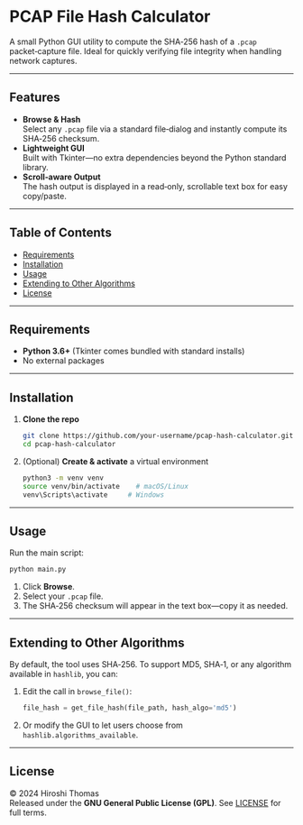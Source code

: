 # PCAP File Hash Calculator

A small Python GUI utility to compute the SHA‑256 hash of a `.pcap` packet‑capture file. Ideal for quickly verifying file integrity when handling network captures.

---

## Features

- **Browse & Hash**  
  Select any `.pcap` file via a standard file‑dialog and instantly compute its SHA‑256 checksum.  
- **Lightweight GUI**  
  Built with Tkinter—no extra dependencies beyond the Python standard library.  
- **Scroll‑aware Output**  
  The hash output is displayed in a read‑only, scrollable text box for easy copy/paste.

---

## Table of Contents

- [Requirements](#requirements)  
- [Installation](#installation)  
- [Usage](#usage)  
- [Extending to Other Algorithms](#extending-to-other-algorithms)  
- [License](#license)  

---

## Requirements

- **Python 3.6+** (Tkinter comes bundled with standard installs)  
- No external packages

---

## Installation

1. **Clone the repo**  
   ```bash
   git clone https://github.com/your-username/pcap-hash-calculator.git
   cd pcap-hash-calculator
   ```
2. (Optional) **Create & activate** a virtual environment  
   ```bash
   python3 -m venv venv
   source venv/bin/activate    # macOS/Linux
   venv\Scripts\activate     # Windows
   ```

---

## Usage

Run the main script:

```bash
python main.py
```

1. Click **Browse**.  
2. Select your `.pcap` file.  
3. The SHA‑256 checksum will appear in the text box—copy it as needed.

---

## Extending to Other Algorithms

By default, the tool uses SHA‑256. To support MD5, SHA‑1, or any algorithm available in `hashlib`, you can:

1. Edit the call in `browse_file()`:
   ```python
   file_hash = get_file_hash(file_path, hash_algo='md5')
   ```
2. Or modify the GUI to let users choose from `hashlib.algorithms_available`.

---

## License

© 2024 Hiroshi Thomas  
Released under the **GNU General Public License (GPL)**. See [LICENSE](LICENSE) for full terms.

